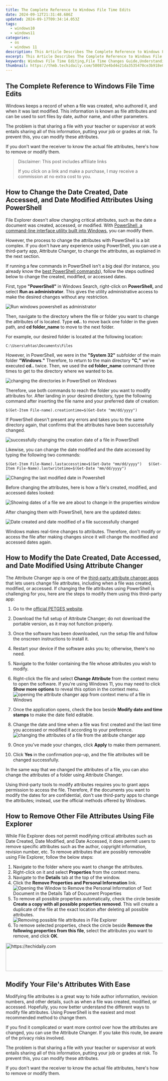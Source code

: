 ```yaml
---
title: The Complete Reference to Windows File Time Edits
date: 2024-09-12T21:31:48.686Z
updated: 2024-09-17T09:34:14.053Z
tags:
  - windows10
  - windows11
categories:
  - os
  - windows 11
description: This Article Describes The Complete Reference to Windows File Time Edits
excerpt: This Article Describes The Complete Reference to Windows File Time Edits
keywords: Windows File Time Editing,File Time Changes Guide,Understanding File Time Windows,Mastering Windows File Timestamps,File Time Manipulation Tips,Navigating Windows File Time,Windows Edits on File Timestamp
thumbnail: https://thmb.techidaily.com/580872e4bd4e21da3535470ce3b918e09ae5b8653067a4110ec11928ef11818a.jpg
---
```


## The Complete Reference to Windows File Time Edits

 Windows keeps a record of when a file was created, who authored it, and when it was last modified. This information is known as file attributes and can be used to sort files by date, author name, and other parameters.

 The problem is that sharing a file with your teacher or supervisor at work entails sharing all of this information, putting your job or grades at risk. To prevent this, you can modify these attributes.

 If you don't want the receiver to know the actual file attributes, here's how to remove or modify them.

>  Disclaimer: This post includes affiliate links
>
>  If you click on a link and make a purchase, I may receive a commission at no extra cost to you.
>

## How to Change the Date Created, Date Accessed, and Date Modified Attributes Using PowerShell

 File Explorer doesn't allow changing critical attributes, such as the date a document was created, accessed, or modified. With [PowerShell, a command-line interface utility built into Windows](http://www.makeuseof.com/what-is-windows-powershell/), you can modify them.

 However, the process to change the attributes with PowerShell is a bit complex. If you don't have any experience using PowerShell, you can use a third-party app, Attribute Changer, to change the attributes, as explained in the next section.

 If running a few commands in PowerShell isn't a big deal (for instance, you already know the [best PowerShell commands](https://www.makeuseof.com/windows-powershell-commands-cmdlets/)), follow the steps outlined below to change the created, modified, or accessed dates.

 First, type **"PowerShell"** in Windows Search, right-click on **PowerShell,** and select **Run as administrator**. This gives the utility administrative access to make the desired changes without any restriction.

![Run windows powershell as administrator](https://static1.makeuseofimages.com/wordpress/wp-content/uploads/2023/05/run-windows-powershell-as-administrator.jpg)

 Then, navigate to the directory where the file or folder you want to change the attributes of is located. Type **cd..** to move back one folder in the given path, and **cd folder\_name** to move to the next folder.

 For example, our desired folder is located at the following location:

`C:\Users\ehtas\Documents\Files`

 However, in PowerShell, we were in the **"System 32"** subfolder of the main folder **"Windows**.**"** Therefore, to return to the main directory **"C**,**"** we've executed **cd..** twice. Then, we used the **cd folder\_name** command three times to get to the directory where we wanted to be.

![changing the directories in PowerShell on Windows](https://static1.makeuseofimages.com/wordpress/wp-content/uploads/2023/10/changing-directories.jpg)

 Therefore, use both commands to reach the folder you want to modify attributes for. After landing in your desired directory, type the following command after inserting the file name and your preferred date of creation:

`$(Get-Item File-name).creationtime=$(Get-Date "mm/dd/yyyy")`

 If PowerShell doesn't present any errors and takes you to the same directory again, that confirms that the attributes have been successfully changed.

![successfully changing the creation date of a file in PowerShell](https://static1.makeuseofimages.com/wordpress/wp-content/uploads/2023/10/creation-date-has-been-changed.jpg)

 Likewise, you can change the date modified and the date accessed by typing the following two commands:

`$(Get-Item File-Name).lastaccesstime=$(Get-Date "mm/dd/yyyy")  
$(Get-Item File-Name).lastwritetime=$(Get-Date "mm/dd/yyyy")`

![Changing the last modified date in Powershell](https://static1.makeuseofimages.com/wordpress/wp-content/uploads/2023/10/last-modified-date-has-been-changed.jpg)

 Before changing the attributes, here is how a file's created, modified, and accessed dates looked:

![Showing dates of a file we are about to change in the properties window](https://static1.makeuseofimages.com/wordpress/wp-content/uploads/2023/10/dates-of-a-file-we-are-about-to-change.jpg)

 After changing them with PowerShell, here are the updated dates:

![Date created and date modified of a file successfully changed](https://static1.makeuseofimages.com/wordpress/wp-content/uploads/2023/10/date-created-and-date-modified-of-a-file-successfully-changed.jpg)

 Windows makes real-time changes to attributes. Therefore, don't modify or access the file after making changes since it will change the modified and accessed dates again.

## How to Modify the Date Created, Date Accessed, and Date Modified Using Attribute Changer

 The Attribute Changer app is one of the [third-party attribute changer apps](https://www.makeuseof.com/apps-change-created-modified-date-windows/) that lets users change file attributes, including when a file was created, modified, or accessed. If changing the file attributes using PowerShell is challenging for you, here are the steps to modify them using this third-party app:

1. Go to the [official PETGES website](https://www.petges.lu/).
2. Download the full setup of Attribute Changer; do not download the portable version, as it may not function properly.
3. Once the software has been downloaded, run the setup file and follow the onscreen instructions to install it.
4. Restart your device if the software asks you to; otherwise, there's no need.
5. Navigate to the folder containing the file whose attributes you wish to modify.

1. Right-click the file and select **Change Attribute** from the context menu to open the software. If you're using Windows 11, you may need to click **Show more options** to reveal this option in the context menu.  
![opening the attribute changer app from context menu of a file in Windows](https://static1.makeuseofimages.com/wordpress/wp-content/uploads/2023/10/opening-the-attribute-changer-app-from-context-menu-of-a-file-in-windows.jpg)
2. Once the application opens, check the box beside **Modify date and time stamps** to make the date field editable.
3. Change the date and time when a file was first created and the last time you accessed or modified it according to your preference.  
![changing the attributes of a file from the atribute changer app](https://static1.makeuseofimages.com/wordpress/wp-content/uploads/2023/10/changing-the-attributes-of-a-file-from-the-atribute-changer-app.jpg)
4. Once you've made your changes, click **Apply** to make them permanent.
5. Click **Yes** in the confirmation pop-up, and the file attributes will be changed successfully.

 In the same way that we changed the attributes of a file, you can also change the attributes of a folder using Attribute Changer.

 Using third-party tools to modify attributes requires you to grant apps permission to access the file. Therefore, if the documents you want to modify the dates for are confidential, don't use third-party apps to change the attributes; instead, use the official methods offered by Windows.

## How to Remove Other File Attributes Using File Explorer

 While File Explorer does not permit modifying critical attributes such as Date Created, Date Modified, and Date Accessed, it does permit users to remove specific attributes such as the author, copyright information, revision number, etc. To remove attributes that are possibly removable using File Explorer, follow the below steps:

1. Navigate to the folder where you want to change the attributes.
2. Right-click on it and select **Properties** from the context menu.
3. Navigate to the **Details** tab at the top of the window.
4. Click the **Remove Properties and Personal Information** link.  
![Opening the Window to Remove the Personal Information of Text Document in the Details Tab of Document Properties](https://static1.makeuseofimages.com/wordpress/wp-content/uploads/2022/05/1-Removing-the-Personal-Information-of-Text-Document-in-the-Details-Tab-of-Document-Properties.jpg)
5. To remove all possible properties automatically, check the circle beside **Create a copy with all possible properties removed**. This will create a duplicate of the file at the exact location after deleting all possible attributes.  
![Removing possible file attributes in File Explorer](https://static1.makeuseofimages.com/wordpress/wp-content/uploads/2023/10/removing-possible-file-attributes-in-file-explorer.jpg)
6. To remove selected properties, check the circle beside **Remove the following properties from this file**, select the attributes you want to remove, and click **OK**.

<!-- affiliate ads begin -->
<a href="https://ephamedtechinc.pxf.io/c/5597632/2137225/26400" target="_top" id="2137225">
  <img src="//a.impactradius-go.com/display-ad/26400-2137225" border="0" alt="https://techidaily.com" width="728" height="90"/>
</a>
<img height="0" width="0" src="https://ephamedtechinc.pxf.io/i/5597632/2137225/26400" style="position:absolute;visibility:hidden;" border="0" />
<!-- affiliate ads end -->

## Modify Your File's Attributes With Ease

 Modifying file attributes is a great way to hide author information, revision numbers, and other details, such as when a file was created, modified, or accessed. Hopefully, you now better understand the different ways to modify file attributes. Using PowerShell is the easiest and most recommended method to change them.

 If you find it complicated or want more control over how the attributes are changed, you can use the Attribute Changer. If you take this route, be aware of the privacy risks involved.

 The problem is that sharing a file with your teacher or supervisor at work entails sharing all of this information, putting your job or grades at risk. To prevent this, you can modify these attributes.

 If you don't want the receiver to know the actual file attributes, here's how to remove or modify them.



<ins class="adsbygoogle"
      style="display:block"
      data-ad-client="ca-pub-7571918770474297"
      data-ad-slot="8358498916"
      data-ad-format="auto"
      data-full-width-responsive="true"></ins>
    